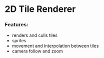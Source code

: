 # 2D Tile Renderer
### Features:
- renders and culls tiles
- sprites
- movement and interpolation between tiles
- camera follow and zoom
